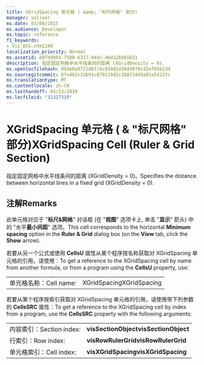 ```yaml
---
title: XGridSpacing 单元格 ( &amp; "标尺网格" 部分)
manager: soliver
ms.date: 03/09/2015
ms.audience: Developer
ms.topic: reference
f1_keywords:
- Vis_DSS.chm1160
localization_priority: Normal
ms.assetid: e07dd983-7588-6317-944c-46da2bb65b31
description: 指定固定网格中水平线条间的距离 (XGridDensity = 0)。
ms.openlocfilehash: 05b68a9721dbfc9c03402d384d976c42ef05b134
ms.sourcegitcommit: 8fe462c32b91c87911942c188f3445e85a54137c
ms.translationtype: MT
ms.contentlocale: zh-CN
ms.lasthandoff: 04/23/2019
ms.locfileid: "32327319"
---
```

# <a name="xgridspacing-cell-ruler-amp-grid-section"></a><span data-ttu-id="b6261-103">XGridSpacing 单元格 ( &amp; "标尺网格" 部分)</span><span class="sxs-lookup"><span data-stu-id="b6261-103">XGridSpacing Cell (Ruler &amp; Grid Section)</span></span>

<span data-ttu-id="b6261-104">指定固定网格中水平线条间的距离 (XGridDensity = 0)。</span><span class="sxs-lookup"><span data-stu-id="b6261-104">Specifies the distance between horizontal lines in a fixed grid (XGridDensity = 0).</span></span>
  
## <a name="remarks"></a><span data-ttu-id="b6261-105">注解</span><span class="sxs-lookup"><span data-stu-id="b6261-105">Remarks</span></span>

<span data-ttu-id="b6261-106">此单元格对应于 "**标尺&amp;网格**" 对话框 (在 "**视图**" 选项卡上, 单击 "**显示**" 箭头) 中的 "水平**最小间距**" 选项。</span><span class="sxs-lookup"><span data-stu-id="b6261-106">This cell corresponds to the horizontal **Minimum spacing** option in the **Ruler &amp; Grid** dialog box (on the **View** tab, click the **Show** arrow).</span></span> 
  
<span data-ttu-id="b6261-107">若要从另一个公式或使用 **CellsU** 属性从某个程序按名称获取对 XGridSpacing 单元格的引用，请使用：</span><span class="sxs-lookup"><span data-stu-id="b6261-107">To get a reference to the XGridSpacing cell by name from another formula, or from a program using the **CellsU** property, use:</span></span> 
  
|||
|:-----|:-----|
|<span data-ttu-id="b6261-108">单元格名称：</span><span class="sxs-lookup"><span data-stu-id="b6261-108">Cell name:</span></span>  <br/> |<span data-ttu-id="b6261-109">XGridSpacing</span><span class="sxs-lookup"><span data-stu-id="b6261-109">XGridSpacing</span></span>  <br/> |
   
<span data-ttu-id="b6261-110">若要从某个程序按索引获取对 XGridSpacing 单元格的引用，请使用带下列参数的 **CellsSRC** 属性：</span><span class="sxs-lookup"><span data-stu-id="b6261-110">To get a reference to the XGridSpacing cell by index from a program, use the **CellsSRC** property with the following arguments:</span></span> 
  
|||
|:-----|:-----|
|<span data-ttu-id="b6261-111">内容索引：</span><span class="sxs-lookup"><span data-stu-id="b6261-111">Section index:</span></span>  <br/> |<span data-ttu-id="b6261-112">**visSectionObject**</span><span class="sxs-lookup"><span data-stu-id="b6261-112">**visSectionObject**</span></span> <br/> |
|<span data-ttu-id="b6261-113">行索引：</span><span class="sxs-lookup"><span data-stu-id="b6261-113">Row index:</span></span>  <br/> |<span data-ttu-id="b6261-114">**visRowRulerGrid**</span><span class="sxs-lookup"><span data-stu-id="b6261-114">**visRowRulerGrid**</span></span> <br/> |
|<span data-ttu-id="b6261-115">单元格索引：</span><span class="sxs-lookup"><span data-stu-id="b6261-115">Cell index:</span></span>  <br/> |<span data-ttu-id="b6261-116">**visXGridSpacing**</span><span class="sxs-lookup"><span data-stu-id="b6261-116">**visXGridSpacing**</span></span> <br/> |
   

